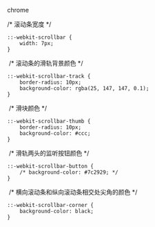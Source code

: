 chrome  

  /* 滚动条宽度 */

```
::-webkit-scrollbar {
	width: 7px;
}
```

​    /* 滚动条的滑轨背景颜色 */

```
::-webkit-scrollbar-track {
	border-radius: 10px;
	background-color: rgba(25, 147, 147, 0.1);
}
```

​    /* 滑块颜色 */

```
::-webkit-scrollbar-thumb {
	border-radius: 10px;
	background-color: #ccc;
}
```

​     /* 滑轨两头的监听按钮颜色 */

```
::-webkit-scrollbar-button {
	/* background-color: #7c2929; */
}
```

​     /* 横向滚动条和纵向滚动条相交处尖角的颜色 */

```
::-webkit-scrollbar-corner {
	background-color: black;
}
```

